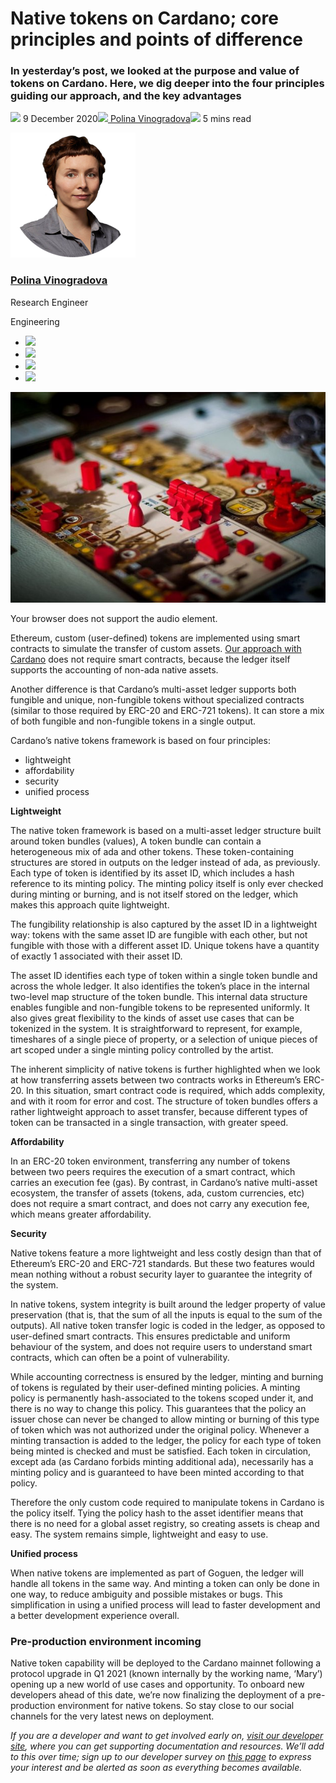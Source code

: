 # Native tokens on Cardano; core principles and points of difference
### **In yesterday’s post, we looked at the purpose and value of tokens on Cardano. Here, we dig deeper into the four principles guiding our approach, and the key advantages**
![](img/2020-12-09-native-tokens-on-cardano-core-principles-and-points-of-difference.002.png) 9 December 2020![](img/2020-12-09-native-tokens-on-cardano-core-principles-and-points-of-difference.002.png)[ Polina Vinogradova](/en/blog/authors/polina-vinogradova/page-1/)![](img/2020-12-09-native-tokens-on-cardano-core-principles-and-points-of-difference.003.png) 5 mins read

![Polina Vinogradova](img/2020-12-09-native-tokens-on-cardano-core-principles-and-points-of-difference.004.png)[](/en/blog/authors/polina-vinogradova/page-1/)
### [**Polina Vinogradova**](/en/blog/authors/polina-vinogradova/page-1/)
Research Engineer

Engineering

- ![](img/2020-12-09-native-tokens-on-cardano-core-principles-and-points-of-difference.005.png)[](mailto:polina.vinogradova@iohk.io "Email")
- ![](img/2020-12-09-native-tokens-on-cardano-core-principles-and-points-of-difference.006.png)[](https://ca.linkedin.com/in/polina-vinogradova-62105713b "LinkedIn")
- ![](img/2020-12-09-native-tokens-on-cardano-core-principles-and-points-of-difference.007.png)[](https://twitter.com/polinavinovino "Twitter")
- ![](img/2020-12-09-native-tokens-on-cardano-core-principles-and-points-of-difference.008.png)[](https://github.com/polinavino "GitHub")

![Native tokens on Cardano; core principles and points of difference](img/2020-12-09-native-tokens-on-cardano-core-principles-and-points-of-difference.009.jpeg)

Your browser does not support the audio element.

Ethereum, custom (user-defined) tokens are implemented using smart contracts to simulate the transfer of custom assets. [Our approach with Cardano](https://iohk.io/en/blog/posts/2020/12/08/native-tokens-on-cardano/) does not require smart contracts, because the ledger itself supports the accounting of non-ada native assets. 

Another difference is that Cardano’s multi-asset ledger supports both fungible and unique, non-fungible tokens without specialized contracts (similar to those required by ERC-20 and ERC-721 tokens). It can store a mix of both fungible and non-fungible tokens in a single output. 

Cardano’s native tokens framework is based on four principles:

- lightweight
- affordability
- security
- unified process

**Lightweight**

The native token framework is based on a multi-asset ledger structure built around token bundles (values), A token bundle can contain a heterogeneous mix of ada and other tokens. These token-containing structures are stored in outputs on the ledger instead of ada, as previously. Each type of token is identified by its asset ID, which includes a hash reference to its minting policy. The minting policy itself is only ever checked during minting or burning, and is not itself stored on the ledger, which makes this approach quite lightweight.

The fungibility relationship is also captured by the asset ID in a lightweight way: tokens with the same asset ID are fungible with each other, but not fungible with those with a different asset ID. Unique tokens have a quantity of exactly 1 associated with their asset ID. 

The asset ID identifies each type of token within a single token bundle and across the whole ledger. It also identifies the token’s place in the internal two-level map structure of the token bundle. This internal data structure enables fungible and non-fungible tokens to be represented uniformly. It also gives great flexibility to the kinds of asset use cases that can be tokenized in the system. It is straightforward to represent, for example, timeshares of a single piece of property, or a selection of unique pieces of art scoped under a single minting policy controlled by the artist. 

The inherent simplicity of native tokens is further highlighted when we look at how transferring assets between two contracts works in Ethereum’s ERC-20. In this situation, smart contract code is required, which adds complexity, and with it room for error and cost. The structure of token bundles offers a rather lightweight approach to asset transfer, because different types of token can be transacted in a single transaction, with greater speed.

**Affordability**

In an ERC-20 token environment, transferring any number of tokens between two peers requires the execution of a smart contract, which carries an execution fee (gas). By contrast, in Cardano’s native multi-asset ecosystem, the transfer of assets (tokens, ada, custom currencies, etc) does not require a smart contract, and does not carry any execution fee, which means greater affordability.

**Security**

Native tokens feature a more lightweight and less costly design than that of Ethereum’s ERC-20 and ERC-721 standards. But these two features would mean nothing without a robust security layer to guarantee the integrity of the system.

In native tokens, system integrity is built around the ledger property of value preservation (that is, that the sum of all the inputs is equal to the sum of the outputs). All native token transfer logic is coded in the ledger, as opposed to user-defined smart contracts. This ensures predictable and uniform behaviour of the system, and does not require users to understand smart contracts, which can often be a point of vulnerability. 

While accounting correctness is ensured by the ledger, minting and burning of tokens is regulated by their user-defined minting policies. A minting policy is permanently hash-associated to the tokens scoped under it, and there is no way to change this policy. This guarantees that the policy an issuer chose can never be changed to allow minting or burning of this type of token which was not authorized under the original policy. Whenever a minting transaction is added to the ledger, the policy for each type of token being minted is checked and must be satisfied. Each token in circulation, except ada (as Cardano forbids minting additional ada), necessarily has a minting policy and is guaranteed to have been minted according to that policy. 

Therefore the only custom code required to manipulate tokens in Cardano is the policy itself. Tying the policy hash to the asset identifier means that there is no need for a global asset registry, so creating assets is cheap and easy. The system remains simple, lightweight and easy to use.

**Unified process**

When native tokens are implemented as part of Goguen, the ledger will handle all tokens in the same way. And minting a token can only be done in one way, to reduce ambiguity and possible mistakes or bugs. This simplification in using a unified process will lead to faster development and a better development experience overall. 
### **Pre-production environment incoming**
Native token capability will be deployed to the Cardano mainnet following a protocol upgrade in Q1 2021 (known internally by the working name, ‘Mary’) opening up a new world of use cases and opportunity. To onboard new developers ahead of this date, we’re now finalizing the deployment of a pre-production environment for native tokens. So stay close to our social channels for the very latest news on deployment.

*If you are a developer and want to get involved early on, [visit our developer site](https://developers.cardano.org/en/development-environments/native-tokens/native-tokens/), where you can get supporting documentation and resources. We’ll add to this over time; sign up to our developer survey on [this page](https://bit.ly/3lX1ER0) to express your interest and be alerted as soon as everything becomes available.*
